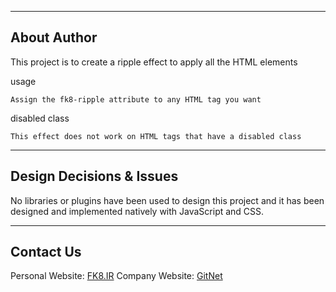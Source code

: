------------
About Author
------------

This project is to create a ripple effect to apply all the HTML elements

usage

    Assign the fk8-ripple attribute to any HTML tag you want

disabled class

    This effect does not work on HTML tags that have a disabled class

-------------------------
Design Decisions & Issues
-------------------------

No libraries or plugins have been used to design this project and it has been designed and implemented natively with JavaScript and CSS.

----------
Contact Us
----------
Personal Website: [FK8.IR](https://fk8.ir)
Company Website: [GitNet](https://gitnet.ir)
